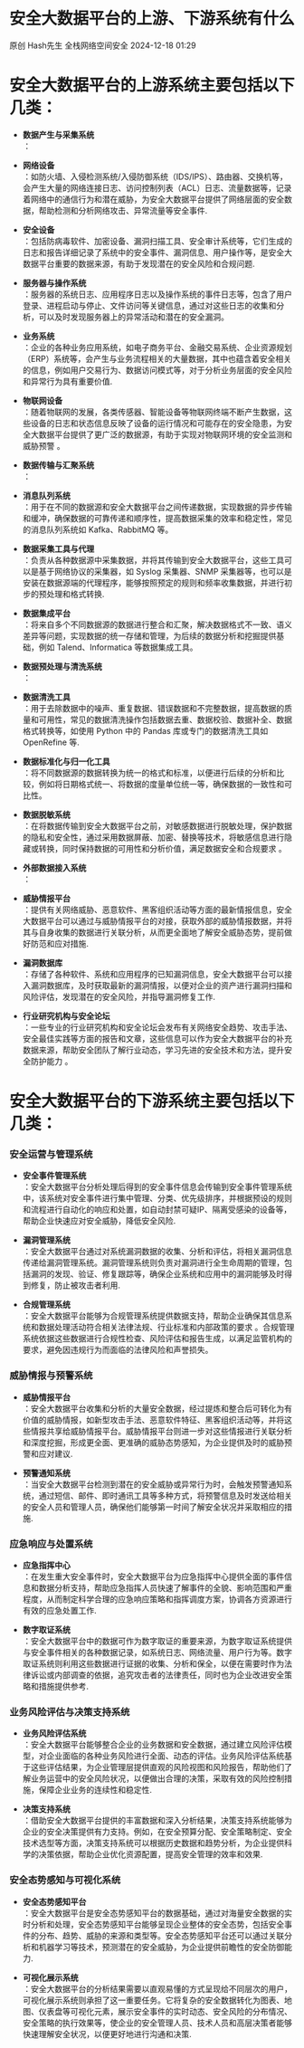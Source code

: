 #  安全大数据平台的上游、下游系统有什么   
原创 Hash先生  全栈网络空间安全   2024-12-18 01:29  
  
#   
# 安全大数据平台的上游系统主要包括以下几类：  
- **数据产生与采集系统**  
：  
  
- **网络设备**  
：如防火墙、入侵检测系统/入侵防御系统（IDS/IPS）、路由器、交换机等，会产生大量的网络连接日志、访问控制列表（ACL）日志、流量数据等，记录着网络中的通信行为和潜在威胁，为安全大数据平台提供了网络层面的安全数据，帮助检测和分析网络攻击、异常流量等安全事件.  
  
- **安全设备**  
：包括防病毒软件、加密设备、漏洞扫描工具、安全审计系统等，它们生成的日志和报告详细记录了系统中的安全事件、漏洞信息、用户操作等，是安全大数据平台重要的数据来源，有助于发现潜在的安全风险和合规问题.  
  
- **服务器与操作系统**  
：服务器的系统日志、应用程序日志以及操作系统的事件日志等，包含了用户登录、进程启动与停止、文件访问等关键信息，通过对这些日志的收集和分析，可以及时发现服务器上的异常活动和潜在的安全漏洞。  
  
- **业务系统**  
：企业的各种业务应用系统，如电子商务平台、金融交易系统、企业资源规划（ERP）系统等，会产生与业务流程相关的大量数据，其中也蕴含着安全相关的信息，例如用户交易行为、数据访问模式等，对于分析业务层面的安全风险和异常行为具有重要价值.  
  
- **物联网设备**  
：随着物联网的发展，各类传感器、智能设备等物联网终端不断产生数据，这些设备的日志和状态信息反映了设备的运行情况和可能存在的安全隐患，为安全大数据平台提供了更广泛的数据源，有助于实现对物联网环境的安全监测和威胁预警 。  
  
- **数据传输与汇聚系统**  
：  
  
- **消息队列系统**  
：用于在不同的数据源和安全大数据平台之间传递数据，实现数据的异步传输和缓冲，确保数据的可靠传递和顺序性，提高数据采集的效率和稳定性，常见的消息队列系统如 Kafka、RabbitMQ 等。  
  
- **数据采集工具与代理**  
：负责从各种数据源中采集数据，并将其传输到安全大数据平台，这些工具可以是基于网络协议的采集器，如 Syslog 采集器、SNMP 采集器等，也可以是安装在数据源端的代理程序，能够按照预定的规则和频率收集数据，并进行初步的预处理和格式转换.  
  
- **数据集成平台**  
：将来自多个不同数据源的数据进行整合和汇聚，解决数据格式不一致、语义差异等问题，实现数据的统一存储和管理，为后续的数据分析和挖掘提供基础，例如 Talend、Informatica 等数据集成工具。  
  
- **数据预处理与清洗系统**  
：  
  
- **数据清洗工具**  
：用于去除数据中的噪声、重复数据、错误数据和不完整数据，提高数据的质量和可用性，常见的数据清洗操作包括数据去重、数据校验、数据补全、数据格式转换等，如使用 Python 中的 Pandas 库或专门的数据清洗工具如 OpenRefine 等.  
  
- **数据标准化与归一化工具**  
：将不同数据源的数据转换为统一的格式和标准，以便进行后续的分析和比较，例如将日期格式统一、将数据的度量单位统一等，确保数据的一致性和可比性。  
  
- **数据脱敏系统**  
：在将数据传输到安全大数据平台之前，对敏感数据进行脱敏处理，保护数据的隐私和安全性，通过采用数据屏蔽、加密、替换等技术，将敏感信息进行隐藏或转换，同时保持数据的可用性和分析价值，满足数据安全和合规要求 。  
  
- **外部数据接入系统**  
：  
  
- **威胁情报平台**  
：提供有关网络威胁、恶意软件、黑客组织活动等方面的最新情报信息，安全大数据平台可以通过与威胁情报平台的对接，获取外部的威胁情报数据，并将其与自身收集的数据进行关联分析，从而更全面地了解安全威胁态势，提前做好防范和应对措施.  
  
- **漏洞数据库**  
：存储了各种软件、系统和应用程序的已知漏洞信息，安全大数据平台可以接入漏洞数据库，及时获取最新的漏洞情报，以便对企业的资产进行漏洞扫描和风险评估，发现潜在的安全风险，并指导漏洞修复工作.  
  
- **行业研究机构与安全论坛**  
：一些专业的行业研究机构和安全论坛会发布有关网络安全趋势、攻击手法、安全最佳实践等方面的报告和文章，这些信息可以作为安全大数据平台的补充数据来源，帮助安全团队了解行业动态，学习先进的安全技术和方法，提升安全防护能力 。  
  
# 安全大数据平台的下游系统主要包括以下几类：  
### 安全运营与管理系统  
- **安全事件管理系统**  
：安全大数据平台分析处理后得到的安全事件信息会传输到安全事件管理系统中，该系统对安全事件进行集中管理、分类、优先级排序，并根据预设的规则和流程进行自动化的响应和处置，如自动封禁可疑IP、隔离受感染的设备等，帮助企业快速应对安全威胁，降低安全风险.  
  
- **漏洞管理系统**  
：安全大数据平台通过对系统漏洞数据的收集、分析和评估，将相关漏洞信息传递给漏洞管理系统。漏洞管理系统则负责对漏洞进行全生命周期的管理，包括漏洞的发现、验证、修复跟踪等，确保企业系统和应用中的漏洞能够及时得到修复，防止被攻击者利用.  
  
- **合规管理系统**  
：安全大数据平台能够为合规管理系统提供数据支持，帮助企业确保其信息系统和数据处理活动符合相关法律法规、行业标准和内部政策的要求 。合规管理系统依据这些数据进行合规性检查、风险评估和报告生成，以满足监管机构的要求，避免因违规行为而面临的法律风险和声誉损失。  
  
### 威胁情报与预警系统  
- **威胁情报平台**  
：安全大数据平台收集和分析的大量安全数据，经过提炼和整合后可转化为有价值的威胁情报，如新型攻击手法、恶意软件特征、黑客组织活动等，并将这些情报共享给威胁情报平台。威胁情报平台则进一步对这些情报进行关联分析和深度挖掘，形成更全面、更准确的威胁态势感知，为企业提供及时的威胁预警和应对建议.  
  
- **预警通知系统**  
：当安全大数据平台检测到潜在的安全威胁或异常行为时，会触发预警通知系统，通过短信、邮件、即时通讯工具等多种方式，将预警信息及时发送给相关的安全人员和管理人员，确保他们能够第一时间了解安全状况并采取相应的措施.  
  
### 应急响应与处置系统  
- **应急指挥中心**  
：在发生重大安全事件时，安全大数据平台为应急指挥中心提供全面的事件信息和数据分析支持，帮助应急指挥人员快速了解事件的全貌、影响范围和严重程度，从而制定科学合理的应急响应策略和指挥调度方案，协调各方资源进行有效的应急处置工作.  
  
- **数字取证系统**  
：安全大数据平台中的数据可作为数字取证的重要来源，为数字取证系统提供与安全事件相关的各种数据记录，如系统日志、网络流量、用户行为等。数字取证系统则利用这些数据进行证据的收集、分析和保全，以便在需要时作为法律诉讼或内部调查的依据，追究攻击者的法律责任，同时也为企业改进安全策略和措施提供参考.  
  
### 业务风险评估与决策支持系统  
- **业务风险评估系统**  
：安全大数据平台能够整合企业的业务数据和安全数据，通过建立风险评估模型，对企业面临的各种业务风险进行全面、动态的评估。业务风险评估系统基于这些评估结果，为企业管理层提供直观的风险视图和风险报告，帮助他们了解业务运营中的安全风险状况，以便做出合理的决策，采取有效的风险控制措施，保障企业业务的连续性和稳定性.  
  
- **决策支持系统**  
：借助安全大数据平台提供的丰富数据和深入分析结果，决策支持系统能够为企业的安全决策提供有力支持。例如，在安全预算分配、安全策略制定、安全技术选型等方面，决策支持系统可以根据历史数据和趋势分析，为企业提供科学的决策依据，帮助企业优化资源配置，提高安全管理的效率和效果.  
  
### 安全态势感知与可视化系统  
- **安全态势感知平台**  
：安全大数据平台是安全态势感知平台的数据基础，通过对海量安全数据的实时分析和处理，安全态势感知平台能够呈现企业整体的安全态势，包括安全事件的分布、趋势、威胁的来源和类型等。安全态势感知平台还可以通过关联分析和机器学习等技术，预测潜在的安全威胁，为企业提供前瞻性的安全防御能力.  
  
- **可视化展示系统**  
：安全大数据平台的分析结果需要以直观易懂的方式呈现给不同层次的用户，可视化展示系统则承担了这一重要任务。它将复杂的安全数据转化为图表、地图、仪表盘等可视化元素，展示安全事件的实时动态、安全风险的分布情况、安全策略的执行效果等，使企业的安全管理人员、技术人员和高层决策者能够快速理解安全状况，以便更好地进行沟通和决策.  
  
  
```
```  
  
  
  
